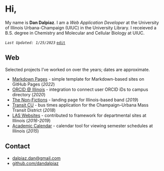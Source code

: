 
# Hi,

My name is **Dan Dalpiaz**. I am a _Web Application Developer_ at the University of Illinois Urbana-Champaign (UIUC) in the University Library. I receieved a B.S. degree in Chemistry and Molecular and Cellular Biology at UIUC.

_`Last Updated: 1/25/2023`_ [`edit`](https://github.com/dandalpiaz/dandalpiaz.github.io/edit/master/README.md)

## Web

Selected projects I’ve worked on over the years; dates are approximate. 

- [Markdown Pages](https://dandalpiaz.github.io/markdown-pages/) - simple template for Markdown-based sites on GitHub Pages (_2022_)
- [ORCID @ Illinois](https://orcid.library.illinois.edu/) - integration to connect user ORCID iDs to campus directory (_2020_)
- [The Non-Fictions](https://thenonfictions.com/) - landing page for Illinois-based band (_2019_)
- [Transit CU](https://transitcu.herokuapp.com/) - bus times application for the Champaign–Urbana Mass Transit District (_2018_)
- [LAS Websites](https://atlas.illinois.edu/services/las-department-websites) - contributed to framework for departmental sites at Illinois (_2016-2019_)
- [Academic Calendar](https://dandalpiaz.github.io/academic-calendar/2015.html) - calendar tool for viewing semester schedules at Illinois (_2015_)

## Contact

- [dalpiaz.dan@gmail.com](mailto:dalpiaz.dan@gmail.com)
- [github.com/dandalpiaz](https://github.com/dandalpiaz)
